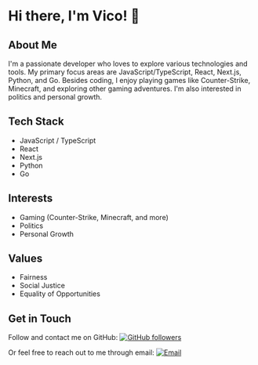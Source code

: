 # Hi there, I'm Vico! 👋

## About Me

I'm a passionate developer who loves to explore various technologies and tools. My primary focus areas are JavaScript/TypeScript, React, Next.js, Python, and Go. Besides coding, I enjoy playing games like Counter-Strike, Minecraft, and exploring other gaming adventures. I'm also interested in politics and personal growth.

## Tech Stack

- JavaScript / TypeScript
- React
- Next.js
- Python
- Go

## Interests

- Gaming (Counter-Strike, Minecraft, and more)
- Politics
- Personal Growth

## Values

- Fairness
- Social Justice
- Equality of Opportunities

## Get in Touch

Follow and contact me on GitHub:
[![GitHub followers](https://img.shields.io/github/followers/vic047?style=social)](https://github.com/vic047)

Or feel free to reach out to me through email:
[![Email](https://img.shields.io/badge/-Email-red?style=flat-square&logo=Gmail&logoColor=white&link=mailto:youremail@example.com)](mailto:vico@shortman.me)

